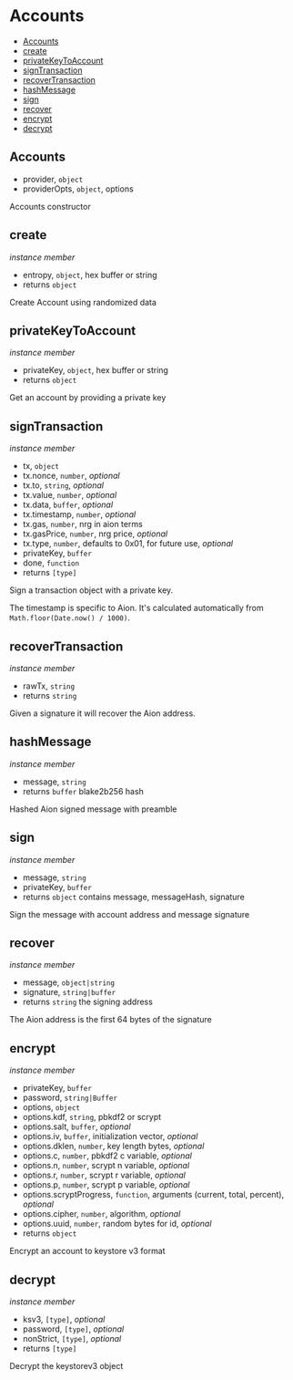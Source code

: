 # Accounts

+ [Accounts](#Accounts)
+ [create](#create)
+ [privateKeyToAccount](#privateKeyToAccount)
+ [signTransaction](#signTransaction)
+ [recoverTransaction](#recoverTransaction)
+ [hashMessage](#hashMessage)
+ [sign](#sign)
+ [recover](#recover)
+ [encrypt](#encrypt)
+ [decrypt](#decrypt)

## Accounts

+ provider, `object`
+ providerOpts, `object`, options

Accounts constructor

## create

*instance member*

+ entropy, `object`, hex buffer or string
+ returns `object` 

Create Account using randomized data

## privateKeyToAccount

*instance member*

+ privateKey, `object`, hex buffer or string
+ returns `object` 

Get an account by providing a private key

## signTransaction

*instance member*

+ tx, `object`
+ tx.nonce, `number`, *optional*
+ tx.to, `string`, *optional*
+ tx.value, `number`, *optional*
+ tx.data, `buffer`, *optional*
+ tx.timestamp, `number`, *optional*
+ tx.gas, `number`, nrg in aion terms
+ tx.gasPrice, `number`, nrg price, *optional*
+ tx.type, `number`, defaults to 0x01, for future use, *optional*
+ privateKey, `buffer`
+ done, `function`
+ returns `[type]` 

Sign a transaction object with a private key.

The timestamp is specific to Aion. It's calculated automatically
from `Math.floor(Date.now() / 1000)`.

## recoverTransaction

*instance member*

+ rawTx, `string`
+ returns `string` 

Given a signature it will recover the Aion address.

## hashMessage

*instance member*

+ message, `string`
+ returns `buffer` blake2b256 hash

Hashed Aion signed message with preamble

## sign

*instance member*

+ message, `string`
+ privateKey, `buffer`
+ returns `object` contains message, messageHash, signature

Sign the message with account address and message signature

## recover

*instance member*

+ message, `object|string`
+ signature, `string|buffer`
+ returns `string` the signing address

The Aion address is the first 64 bytes of the signature

## encrypt

*instance member*

+ privateKey, `buffer`
+ password, `string|Buffer`
+ options, `object`
+ options.kdf, `string`, pbkdf2 or scrypt
+ options.salt, `buffer`, *optional*
+ options.iv, `buffer`, initialization vector, *optional*
+ options.dklen, `number`, key length bytes, *optional*
+ options.c, `number`, pbkdf2 c variable, *optional*
+ options.n, `number`, scrypt n variable, *optional*
+ options.r, `number`, scrypt r variable, *optional*
+ options.p, `number`, scrypt p variable, *optional*
+ options.scryptProgress, `function`, arguments (current, total, percent), *optional*
+ options.cipher, `number`, algorithm, *optional*
+ options.uuid, `number`, random bytes for id, *optional*
+ returns `object` 

Encrypt an account to keystore v3 format

## decrypt

*instance member*

+ ksv3, `[type]`, *optional*
+ password, `[type]`, *optional*
+ nonStrict, `[type]`, *optional*
+ returns `[type]` 

Decrypt the keystorev3 object

